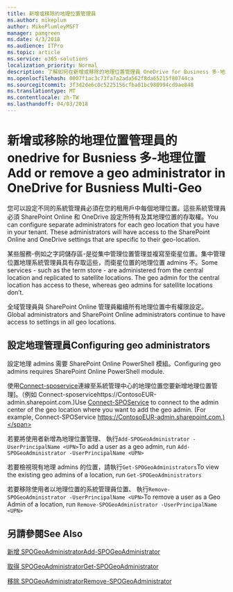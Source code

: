 ```yaml
---
title: 新增或移除的地理位置管理員
ms.author: mikeplum
author: MikePlumleyMSFT
manager: pamgreen
ms.date: 4/3/2018
ms.audience: ITPro
ms.topic: article
ms.service: o365-solutions
localization_priority: Normal
description: 了解如何在新增或移除的地理位置管理員 OneDrive for Business 多-地理位置。
ms.openlocfilehash: 0007f1ac3c73fa7a2ada562f8da65215f80744ca
ms.sourcegitcommit: 3f3d2de6c0c5225156cfba01bc980994cd9ae848
ms.translationtype: MT
ms.contentlocale: zh-TW
ms.lasthandoff: 04/03/2018
---
```

# <a name="add-or-remove-a-geo-administrator-in-onedrive-for-busniess-multi-geo"></a><span data-ttu-id="ac344-103">新增或移除的地理位置管理員的 onedrive for Busniess 多-地理位置</span><span class="sxs-lookup"><span data-stu-id="ac344-103">Add or remove a geo administrator in OneDrive for Busniess Multi-Geo</span></span>

<span data-ttu-id="ac344-p101">您可以設定不同的系統管理員必須在您的租用戶中每個地理位置。這些系統管理員必須 SharePoint Online 和 OneDrive 設定所特有及其地理位置的存取權。</span><span class="sxs-lookup"><span data-stu-id="ac344-p101">You can configure separate administrators for each geo location that you have in your tenant. These administrators will have access to the SharePoint Online and OneDrive settings that are specific to their geo-location.</span></span>

<span data-ttu-id="ac344-p102">某些服務-例如之字詞儲存區-是從集中管理位置管理並複寫至衛星位置。集中管理位置地理系統管理員具有存取這些，而衛星位置的地理位置 admins 不。</span><span class="sxs-lookup"><span data-stu-id="ac344-p102">Some services - such as the term store - are administered from the central location and replicated to satellite locations. The geo admin for the central location has access to these, whereas geo admins for satellite locations don’t.</span></span>

<span data-ttu-id="ac344-108">全域管理員與 SharePoint Online 管理員繼續所有地理位置中有權限設定。</span><span class="sxs-lookup"><span data-stu-id="ac344-108">Global administrators and SharePoint Online administrators continue to have access to settings in all geo locations.</span></span>

## <a name="configuring-geo-administrators"></a><span data-ttu-id="ac344-109">設定地理管理員</span><span class="sxs-lookup"><span data-stu-id="ac344-109">Configuring geo administrators</span></span>

<span data-ttu-id="ac344-110">設定地理 admins 需要 SharePoint Online PowerShell 模組。</span><span class="sxs-lookup"><span data-stu-id="ac344-110">Configuring geo admins requires SharePoint Online PowerShell module.</span></span>

<span data-ttu-id="ac344-111">使用[Connect-sposervice](https://docs.microsoft.com/powershell/module/sharepoint-online/Connect-SPOService)連線至系統管理中心的地理位置您要新增地理位置管理]。（例如 Connect-sposervicehttps://ContosoEUR-admin.sharepoint.com.)</span><span class="sxs-lookup"><span data-stu-id="ac344-111">Use [Connect-SPOService](https://docs.microsoft.com/powershell/module/sharepoint-online/Connect-SPOService) to connect to the admin center of the geo location where you want to add the geo admin. (For example, Connect-SPOService  https://ContosoEUR-admin.sharepoint.com.)</span></span>

<span data-ttu-id="ac344-112">若要將使用者新增為地理位置管理、 執行`Add-SPOGeoAdministrator -UserPrincipalName <UPN>`</span><span class="sxs-lookup"><span data-stu-id="ac344-112">To add a user as a geo admin, run `Add-SPOGeoAdministrator -UserPrincipalName <UPN>`</span></span>

<span data-ttu-id="ac344-113">若要檢視現有地理 admins 的位置，請執行`Get-SPOGeoAdministrators`</span><span class="sxs-lookup"><span data-stu-id="ac344-113">To view the existing geo admins of a location, run `Get-SPOGeoAdministrators`</span></span>

<span data-ttu-id="ac344-114">若要移除使用者以地理位置的系統管理員位置、 執行`Remove-SPOGeoAdministrator -UserPrincipalName <UPN>`</span><span class="sxs-lookup"><span data-stu-id="ac344-114">To remove a user as a Geo Admin of a location, run  `Remove-SPOGeoAdministrator -UserPrincipalName <UPN>`</span></span>

## <a name="see-also"></a><span data-ttu-id="ac344-115">另請參閱</span><span class="sxs-lookup"><span data-stu-id="ac344-115">See Also</span></span>

[<span data-ttu-id="ac344-116">新增 SPOGeoAdministrator</span><span class="sxs-lookup"><span data-stu-id="ac344-116">Add-SPOGeoAdministrator</span></span>](https://docs.microsoft.com/powershell/module/sharepoint-online/add-spogeoadministrator)

[<span data-ttu-id="ac344-117">取得 SPOGeoAdministrator</span><span class="sxs-lookup"><span data-stu-id="ac344-117">Get-SPOGeoAdministrator</span></span>](https://docs.microsoft.com/powershell/module/sharepoint-online/get-spogeoadministrator)

[<span data-ttu-id="ac344-118">移除 SPOGeoAdministrator</span><span class="sxs-lookup"><span data-stu-id="ac344-118">Remove-SPOGeoAdministrator</span></span>](https://docs.microsoft.com/powershell/module/sharepoint-online/remove-spogeoadministrator)